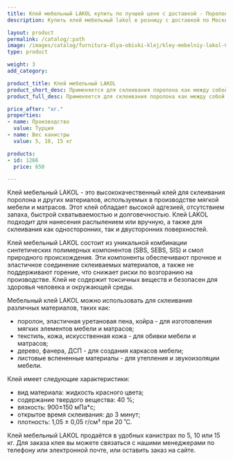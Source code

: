 ```yaml
---
title: Клей мебельный LAKOL купить по лучшей цене с доставкой - Поролоныч
description: Купить клей мебельный lakol в розницу с доставкой по Москве в интернет-магазине Поролоныча.

layout: product
permalink: /catalog/:path
image: /images/catalog/furnitura-dlya-obivki-klej/kley-mebelniy-lakol-01_1600w.jpg
type: product

weight: 3
add_category: 

product_title: Клей мебельный LAKOL
product_short_desc: Применяется для склеивания поролона как между собой так и для склеивания с деревом, фанерой, ДСП, тканью, кожей.
product_full_desc: Применяется для склеивания поролона как между собой так и для склеивания с деревом, фанерой, ДСП, тканью, кожей.

price_after: "кг."
properties:
- name: Производство
  value: Турция
- name: Вес канистры
  value: 5, 10, 15 кг

products:
- id: 1266
  price: 650

---
```

Клей мебельный LAKOL - это высококачественный клей для склеивания поролона и других материалов, используемых в производстве мягкой мебели и матрасов. Этот клей обладает высокой адгезией, отсутствием запаха, быстрой схватываемостью и долговечностью. Клей LAKOL подходит для нанесения распылением или вручную, а также для склеивания как односторонних, так и двусторонних поверхностей.

Клей мебельный LAKOL состоит из уникальной комбинации синтетических полимерных компонентов (SBS, SEBS, SIS) и смол природного происхождения. Эти компоненты обеспечивают прочное и эластичное соединение склеиваемых материалов, а также не поддерживают горение, что снижает риски по возгоранию на производстве. Клей не содержит токсичных веществ и безопасен для здоровья человека и окружающей среды.

Мебельный клей LAKOL можно использовать для склеивания различных материалов, таких как:

- поролон, эластичная уретановая пена, койра - для изготовления мягких элементов мебели и матрасов;
- текстиль, кожа, искусственная кожа - для обивки мебели и матрасов;
- дерево, фанера, ДСП - для создания каркасов мебели;
- листовые вспененные материалы - для утепления и звукоизоляции мебели.

Клей имеет следующие характеристики:

- вид материала: жидкость красного цвета;
- содержание твердого вещества: 40 %;
- вязкость: 900±150 мПа*с;
- открытое время склеивания: до 3 минут;
- плотность: 1,05 ± 0,05 г/см³ при 20 ˚С.

Клей мебельный LAKOL продаётся в удобных канистрах по 5, 10 или 15 кг. Для заказа клея вы можете связаться с нашими менеджерами по телефону или электронной почте, или оставить заказ на сайте.